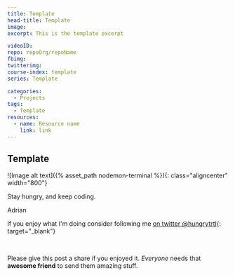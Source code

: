 ```yaml
---
title: Template
head-title: Template
image: 
excerpt: This is the template excerpt

videoID: 
repo: repoOrg/repoName
fbimg: 
twitterimg: 
course-index: template
series: Template

categories:
  - Projects
tags:
  - Template
resources:
  - name: Resource name
    link: link
---
```

## Template

![Image alt text]({% asset_path nodemon-terminal %}){: class="aligncenter" width="800"}

Stay hungry, and keep coding.

Adrian

If you enjoy what I'm doing consider following me [on twitter @hungrytrtl](https://twitter.com/hungrytrtl){: target="_blank"}<!--_-->

&nbsp;

Please give this post a share if you enjoyed it. _Everyone_ needs that **awesome friend** to send them amazing stuff.
